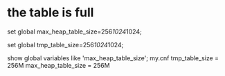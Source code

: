 # the table is full
 set global max_heap_table_size=256*1024*1024;

 set global tmp_table_size=256*1024*1024; 

 show global variables like 'max_heap_table_size';
 my.cnf
tmp_table_size = 256M
max_heap_table_size = 256M 


